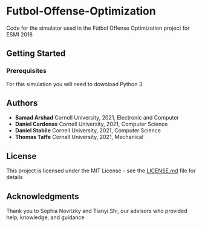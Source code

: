 # Futbol-Offense-Optimization
Code for the simulator used in the Fútbol Offense Optimization project for ESMI 2018

## Getting Started

### Prerequisites
For this simulation you will need to download Python 3.

## Authors

* **Samad Arshad** Cornell University, 2021, Electronic and Computer 
* **Daniel Cardenas** Cornell University, 2021, Computer Science
* **Daniel Stabile** Cornell University, 2021, Computer Science
* **Thomas Taffe** Cornell University, 2021, Mechanical


## License

This project is licensed under the MIT License - see the [LICENSE.md](LICENSE.md) file for details

## Acknowledgments

Thank you to Sophia Novitzky and Tianyi Shi, our advisors who provided help, knowledge, and guidance

